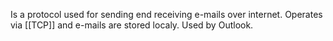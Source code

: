 Is a protocol used for sending end receiving e-mails over internet.
Operates via [[TCP]] and e-mails are stored localy.
Used by Outlook.
